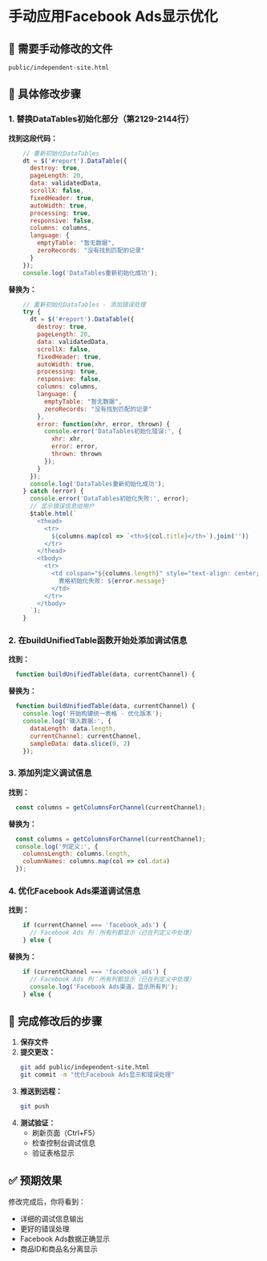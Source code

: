 # 手动应用Facebook Ads显示优化

## 🎯 需要手动修改的文件
`public/independent-site.html`

## 📝 具体修改步骤

### 1. 替换DataTables初始化部分（第2129-2144行）

**找到这段代码：**
```javascript
    // 重新初始化DataTables
    dt = $('#report').DataTable({
      destroy: true,
      pageLength: 20,
      data: validatedData,
      scrollX: false,
      fixedHeader: true,
      autoWidth: true,
      processing: true,
      responsive: false,
      columns: columns,
      language: {
        emptyTable: "暂无数据",
        zeroRecords: "没有找到匹配的记录"
      }
    });
    console.log('DataTables重新初始化成功');
```

**替换为：**
```javascript
    // 重新初始化DataTables - 添加错误处理
    try {
      dt = $('#report').DataTable({
        destroy: true,
        pageLength: 20,
        data: validatedData,
        scrollX: false,
        fixedHeader: true,
        autoWidth: true,
        processing: true,
        responsive: false,
        columns: columns,
        language: {
          emptyTable: "暂无数据",
          zeroRecords: "没有找到匹配的记录"
        },
        error: function(xhr, error, thrown) {
          console.error('DataTables初始化错误:', {
            xhr: xhr,
            error: error,
            thrown: thrown
          });
        }
      });
      console.log('DataTables重新初始化成功');
    } catch (error) {
      console.error('DataTables初始化失败:', error);
      // 显示错误信息给用户
      $table.html(`
        <thead>
          <tr>
            ${columns.map(col => `<th>${col.title}</th>`).join('')}
          </tr>
        </thead>
        <tbody>
          <tr>
            <td colspan="${columns.length}" style="text-align: center; color: red;">
              表格初始化失败: ${error.message}
            </td>
          </tr>
        </tbody>
      `);
    }
```

### 2. 在buildUnifiedTable函数开始处添加调试信息

**找到：**
```javascript
  function buildUnifiedTable(data, currentChannel) {
```

**替换为：**
```javascript
  function buildUnifiedTable(data, currentChannel) {
    console.log('开始构建统一表格 - 优化版本');
    console.log('输入数据:', {
      dataLength: data.length,
      currentChannel: currentChannel,
      sampleData: data.slice(0, 2)
    });
```

### 3. 添加列定义调试信息

**找到：**
```javascript
  const columns = getColumnsForChannel(currentChannel);
```

**替换为：**
```javascript
  const columns = getColumnsForChannel(currentChannel);
  console.log('列定义:', {
    columnsLength: columns.length,
    columnNames: columns.map(col => col.data)
  });
```

### 4. 优化Facebook Ads渠道调试信息

**找到：**
```javascript
    if (currentChannel === 'facebook_ads') {
      // Facebook Ads 列：所有列都显示（已在列定义中处理）
    } else {
```

**替换为：**
```javascript
    if (currentChannel === 'facebook_ads') {
      // Facebook Ads 列：所有列都显示（已在列定义中处理）
      console.log('Facebook Ads渠道，显示所有列');
    } else {
```

## 🚀 完成修改后的步骤

1. **保存文件**
2. **提交更改：**
   ```bash
   git add public/independent-site.html
   git commit -m "优化Facebook Ads显示和错误处理"
   ```
3. **推送到远程：**
   ```bash
   git push
   ```
4. **测试验证：**
   - 刷新页面（Ctrl+F5）
   - 检查控制台调试信息
   - 验证表格显示

## ✅ 预期效果

修改完成后，你将看到：
- 详细的调试信息输出
- 更好的错误处理
- Facebook Ads数据正确显示
- 商品ID和商品名分离显示

